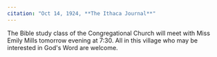 ```yaml
---
citation: "Oct 14, 1924, **The Ithaca Journal**" 
---
```

The Bible study class of the Congregational Church will meet with Miss Emily Mills tomorrow evening at 7:30. All in this village who may be interested in God's Word are welcome.